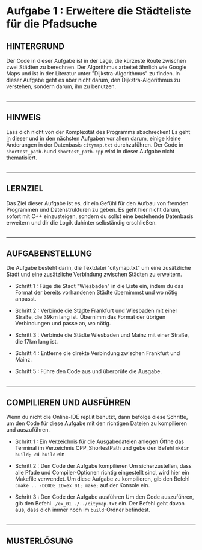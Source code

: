 
# Aufgabe 1 : Erweitere die Städteliste für die Pfadsuche

## HINTERGRUND

Der Code in dieser Aufgabe ist in der Lage, die kürzeste Route zwischen zwei Städten zu berechnen. 
Der Algorithmus arbeitet ähnlich wie Google Maps und ist in der Literatur unter "Dijkstra-Algorithmus" zu finden. In dieser Aufgabe geht es aber nicht darum, den Dijkstra-Algorithmus zu verstehen, sondern darum, ihn zu benutzen.
<br><br>
***

## HINWEIS 
Lass dich nicht von der Komplexität des Programms abschrecken! Es geht in dieser und in den nächsten Aufgaben vor allem darum, einige kleine Änderungen in der Datenbasis `citymap.txt` durchzuführen. Der Code in `shortest_path.h`und `shortest_path.cpp` wird in dieser Aufgabe nicht thematisiert.
<br><br> 
***

## LERNZIEL
Das Ziel dieser Aufgabe ist es, dir ein Gefühl für den Aufbau von fremden Programmen und Datenstrukturen zu geben. Es geht hier nicht darum, sofort mit C++ einzusteigen, sondern du sollst eine bestehende Datenbasis erweitern und dir die Logik dahinter selbständig erschließen. 
<br><br> 
***

## AUFGABENSTELLUNG
Die Aufgabe besteht darin, die Textdatei "citymap.txt" um eine zusätzliche Stadt und eine zusätzliche Verbindung zwischen Städten zu erweitern. 
 
- Schritt 1 : Füge die Stadt "Wiesbaden" in die Liste ein, indem du das Format der bereits vorhandenen Städte übernimmst und wo nötig anpasst.

- Schritt 2 : Verbinde die Städte Frankfurt und Wiesbaden mit einer Straße, die 39km lang ist. Übernimm das Format der übrigen Verbindungen und passe an, wo nötig.

- Schritt 3 : Verbinde die Städte Wiesbaden und Mainz mit einer Straße, die 17km lang ist. 

- Schritt 4 : Entferne die direkte Verbindung zwischen Frankfurt und Mainz. 

- Schritt 5 : Führe den Code aus und überprüfe die Ausgabe.
<br><br> 
***

## COMPILIEREN UND AUSFÜHREN
Wenn du nicht die Online-IDE repl.it benutzt, dann befolge diese Schritte, 
um den Code für diese Aufgabe mit den richtigen Dateien zu kompilieren und auszuführen. 

- Schritt 1 : Ein Verzeichnis für die Ausgabedateien anlegen
Öffne das Terminal im Verzeichnis CPP_ShortestPath und gebe den Befehl `mkdir build; cd build` ein

- Schritt 2 : Den Code der Aufgabe kompilieren
Um sicherzustellen, dass alle Pfade und Compiler-Optionen richtig eingestellt sind, wird hier ein Makefile verwendet.
Um diese Aufgabe zu kompilieren, gib den Befehl `cmake .. -DCODE_ID=ex_01; make;` auf der Konsole ein.

- Schritt 3 : Den Code der Aufgabe ausführen
Um den Code auszuführen, gib den Befehl `./ex_01 ./../citymap.txt` ein. Der Befehl geht davon aus, dass dich immer noch im `build`-Ordner befindest.
<br><br> 
***

## MUSTERLÖSUNG